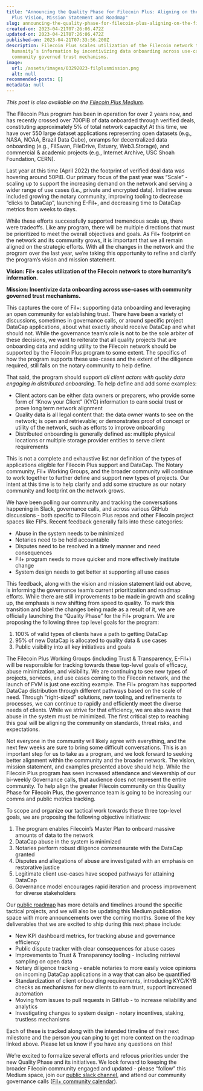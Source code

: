 ```yaml
---
title: "Announcing the Quality Phase for Filecoin Plus: Aligning on the Filecoin
  Plus Vision, Mission Statement and Roadmap"
slug: announcing-the-quality-phase-for-filecoin-plus-aligning-on-the-filecoin-plus-vision-mission-statement-and-roadmap
created-on: 2023-04-21T07:26:06.472Z
updated-on: 2023-04-21T07:26:06.472Z
published-on: 2023-04-21T07:33:56.200Z
description: Filecoin Plus scales utilization of the Filecoin network to store
  humanity’s information by incentivizing data onboarding across use-cases with
  community governed trust mechanisms.
image:
  url: /assets/images/03292023-filplusmission.png
  alt: null
recommended-posts: []
metadata: null
---
```


_This post is also available on the_ [_Filecoin Plus Medium_](https://medium.com/filecoin-plus/announcing-the-quality-phase-for-filecoin-plus-2890a9797456)_._

The Filecoin Plus program has been in operation for over 2 years now, and has recently crossed over 700PiB of data onboarded through verified deals, constituting approximately 5% of total network capacity! At this time, we have over 550 large dataset applications representing open datasets (e.g., NASA, NOAA, Brazil Data Cube), onramps for decentralized data onboarding (e.g., FilSwan, FileDrive, Estuary, Web3.Storage), and commercial & academic projects (e.g., Internet Archive, USC Shoah Foundation, CERN).

Last year at this time (April 2022) the footprint of verified deal data was hovering around 50PiB. Our primary focus of the past year was “Scale” - scaling up to support the increasing demand on the network and serving a wider range of use cases (i.e., private and encrypted data). Initiative areas included growing the notary community, improving tooling to decrease “clicks to DataCap”, launching E-Fil+, and decreasing time to DataCap metrics from weeks to days.

While these efforts successfully supported tremendous scale up, there were tradeoffs. Like any program, there will be multiple directions that must be prioritized to meet the overall objectives and goals. As Fil+ footprint on the network and its community grows, it is important that we all remain aligned on the strategic efforts. With all the changes in the network and the program over the last year, we’re taking this opportunity to refine and clarify the program’s vision and mission statement.

**Vision: Fil+ scales utilization of the Filecoin network to store humanity’s information.**

**Mission: Incentivize data onboarding across use-cases with community governed trust mechanisms.**

This captures the core of Fil+: supporting data onboarding and leveraging an open community for establishing trust. There have been a variety of discussions, sometimes in governance calls, or around specific project DataCap applications, about what exactly should receive DataCap and what should not. While the governance team’s role is not to be the sole arbiter of these decisions, we want to reiterate that all quality projects that are onboarding data and adding utility to the Filecoin network should be supported by the Filecoin Plus program to some extent. The specifics of how the program supports these use-cases and the extent of the diligence required, still falls on the notary community to help define.

That said, the program should support _all client actors with quality data engaging in distributed onboarding_. To help define and add some examples:

- Client actors can be either data owners or preparers, who provide some form of “Know your Client” (KYC) information to earn social trust or prove long term network alignment
- Quality data is all legal content that: the data owner wants to see on the network; is open and retrievable; or demonstrates proof of concept or utility of the network, such as efforts to improve onboarding
- Distributed onboarding is generally defined as: multiple physical locations or multiple storage provider entities to serve client requirements

This is not a complete and exhaustive list nor definition of the types of applications eligible for Filecoin Plus support and DataCap. The Notary community, Fil+ Working Groups, and the broader community will continue to work together to further define and support new types of projects. Our intent at this time is to help clarify and add some structure as our notary community and footprint on the network grows.

We have been polling our community and tracking the conversations happening in Slack, governance calls, and across various GitHub discussions - both specific to Filecoin Plus repos and other Filecoin project spaces like FIPs. Recent feedback generally falls into these categories:

- Abuse in the system needs to be minimized
- Notaries need to be held accountable
- Disputes need to be resolved in a timely manner and need consequences
- Fil+ program needs to move quicker and more effectively institute change
- System design needs to get better at supporting all use cases

This feedback, along with the vision and mission statement laid out above, is informing the governance team’s current prioritization and roadmap efforts. While there are still improvements to be made in growth and scaling up, the emphasis is now shifting from speed to quality. To mark this transition and label the changes being made as a result of it, we are officially launching the “Quality Phase” for the Fil+ program. We are proposing the following three top level goals for the program:

1.  100% of valid types of clients have a path to getting DataCap
2.  95% of new DataCap is allocated to quality data & use cases
3.  Public visibility into all key initiatives and goals

The Filecoin Plus Working Groups (including Trust & Transparency, E-Fil+) will be responsible for tracking towards these top-level goals of efficacy, abuse minimization, and visibility. We are continuing to see new types of projects, services, and use cases coming to the Filecoin network, and the launch of FVM is just one exciting example. The Fil+ program has supported DataCap distribution through different pathways based on the scale of need. Through “right-sized” solutions, new tooling, and refinements to processes, we can continue to rapidly and efficiently meet the diverse needs of clients. While we strive for that efficiency, we are also aware that abuse in the system must be minimized. The first critical step to reaching this goal will be aligning the community on standards, threat risks, and expectations.

Not everyone in the community will likely agree with everything, and the next few weeks are sure to bring some difficult conversations. This is an important step for us to take as a program, and we look forward to seeking better alignment within the community and the broader network. The vision, mission statement, and examples presented above should help. While the Filecoin Plus program has seen increased attendance and viewership of our bi-weekly Governance calls, that audience does not represent the entire community. To help align the greater Filecoin community on this Quality Phase for Filecoin Plus, the governance team is going to be increasing our comms and public metrics tracking.

To scope and organize our tactical work towards these three top-level goals, we are proposing the following objective initiatives:

1.  The program enables Filecoin’s Master Plan to onboard massive amounts of data to the network
2.  DataCap abuse in the system is minimized
3.  Notaries perform robust diligence commensurate with the DataCap granted
4.  Disputes and allegations of abuse are investigated with an emphasis on restorative justice
5.  Legitimate client use-cases have scoped pathways for attaining DataCap
6.  Governance model encourages rapid iteration and process improvement for diverse stakeholders

Our [public roadmap](https://hub.fil.org/fil-plus-roadmap) has more details and timelines around the specific tactical projects, and we will also be updating this Medium publication space with more announcements over the coming months. Some of the key deliverables that we are excited to ship during this next phase include:

- New KPI dashboard metrics, for tracking abuse and governance efficiency
- Public dispute tracker with clear consequences for abuse cases
- Improvements to Trust & Transparency tooling - including retrieval sampling on open data
- Notary diligence tracking - enable notaries to more easily voice opinions on incoming DataCap applications in a way that can also be quantified
- Standardization of client onboarding requirements, introducing KYC/KYB checks as mechanisms for new clients to earn trust, support increased automation
- Moving from issues to pull requests in GitHub - to increase reliability and analytics
- Investigating changes to system design - notary incentives, staking, trustless mechanisms

Each of these is tracked along with the intended timeline of their next milestone and the person you can ping to get more context on the roadmap linked above. Please let us know if you have any questions on this!

We’re excited to formalize several efforts and refocus priorities under the new Quality Phase and its initiatives. We look forward to keeping the broader Filecoin community engaged and updated - please “follow” this Medium space, join our [public slack channel](https://filecoinproject.slack.com/archives/C01DLAPKDGX), and attend our community governance calls ([Fil+ community calendar](https://calendar.google.com/calendar/u/1?cid=Y19rMWdrZm9vbTE3ZzBqOGM2YmFtNnVmNDNqMEBncm91cC5jYWxlbmRhci5nb29nbGUuY29t)).
